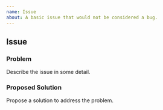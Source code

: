 ```yaml
---
name: Issue
about: A basic issue that would not be considered a bug.
---
```


<!-- Please search existing issues to avoid creating duplicates. -->

## Issue

### Problem

Describe the issue in some detail.

### Proposed Solution

Propose a solution to address the problem.
